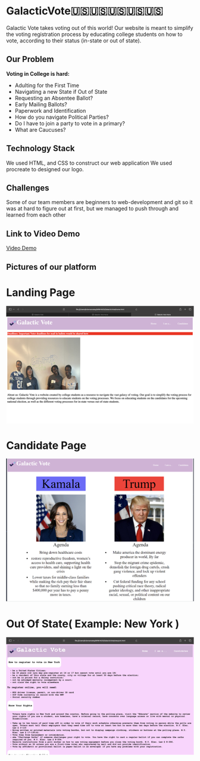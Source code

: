 # GalacticVote🇺🇸🇺🇸🇺🇸🇺🇸🇺🇸
Galactic Vote takes voting out of this world! Our website is meant to simplify the voting registration process by educating college students on how to vote, according to their status (in-state or out of state). 
##  Our Problem 
**Voting in College is hard:**
- Adulting for the First Time
- Navigating a new State if Out of State
- Requesting an Absentee Ballot?
- Early Mailing Ballots?
- Paperwork and Identification  
- How do you navigate Political Parties?
- Do I have to join a party to vote in a primary?
- What are Caucuses?
## Technology Stack 
We used HTML, and CSS to construct our web application
We used procreate to designed our logo.
## Challenges 
Some of our team members are beginners to web-development and git so it was at hard to figure out at first, but we managed to push through and learned from each other

## Link to Video Demo

[Video Demo](https://drive.google.com/file/d/1OB7eBgoBYzh9NMGizovuN3-T745SKH92/view?usp=sharing)


## Pictures of our platform

# Landing Page
<img src="https://raw.githubusercontent.com/aryam09/GalacticVote/main/screenshotOne.png">

# Candidate Page
<img src="https://raw.githubusercontent.com/aryam09/GalacticVote/main/screenshot_three.png">

# Out Of State( Example: New York )
<img src="https://raw.githubusercontent.com/aryam09/GalacticVote/main/screenshot_four.png">









